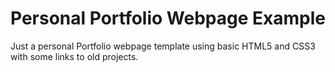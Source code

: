# Personal Portfolio Webpage Example
Just a personal Portfolio webpage template using basic HTML5 and CSS3 with some links to old projects.
